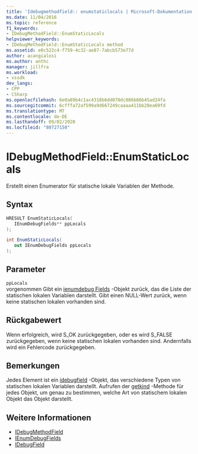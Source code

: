 ```yaml
---
title: 'Idebugmethodfield:: enumstaticlocals | Microsoft-Dokumentation'
ms.date: 11/04/2016
ms.topic: reference
f1_keywords:
- IDebugMethodField::EnumStaticLocals
helpviewer_keywords:
- IDebugMethodField::EnumStaticLocals method
ms.assetid: e0c522c4-f759-4c32-ae87-7abcb573e77d
author: acangialosi
ms.author: anthc
manager: jillfra
ms.workload:
- vssdk
dev_langs:
- CPP
- CSharp
ms.openlocfilehash: 6e0a89b4c1ac4318b6dd070dc086b86b45ad24fa
ms.sourcegitcommit: 6cfffa72af599a9d667249caaaa411bb28ea69fd
ms.translationtype: MT
ms.contentlocale: de-DE
ms.lasthandoff: 09/02/2020
ms.locfileid: "80727150"
---
```

# <a name="idebugmethodfieldenumstaticlocals"></a>IDebugMethodField::EnumStaticLocals
Erstellt einen Enumerator für statische lokale Variablen der Methode.

## <a name="syntax"></a>Syntax

```cpp
HRESULT EnumStaticLocals( 
   IEnumDebugFields** ppLocals
);
```

```csharp
int EnumStaticLocals(
   out IEnumDebugFields ppLocals
);
```

## <a name="parameters"></a>Parameter
`ppLocals`\
vorgenommen Gibt ein [ienumdebug Fields](../../../extensibility/debugger/reference/ienumdebugfields.md) -Objekt zurück, das die Liste der statischen lokalen Variablen darstellt. Gibt einen NULL-Wert zurück, wenn keine statischen lokalen vorhanden sind.

## <a name="return-value"></a>Rückgabewert
 Wenn erfolgreich, wird S_OK zurückgegeben, oder es wird S_FALSE zurückgegeben, wenn keine statischen lokalen vorhanden sind. Andernfalls wird ein Fehlercode zurückgegeben.

## <a name="remarks"></a>Bemerkungen
 Jedes Element ist ein [idebugfield](../../../extensibility/debugger/reference/idebugfield.md) -Objekt, das verschiedene Typen von statischen lokalen Variablen darstellt. Aufrufen der [getkind](../../../extensibility/debugger/reference/idebugfield-getkind.md) -Methode für jedes Objekt, um genau zu bestimmen, welche Art von statischem lokalen Objekt das Objekt darstellt.

## <a name="see-also"></a>Weitere Informationen
- [IDebugMethodField](../../../extensibility/debugger/reference/idebugmethodfield.md)
- [IEnumDebugFields](../../../extensibility/debugger/reference/ienumdebugfields.md)
- [IDebugField](../../../extensibility/debugger/reference/idebugfield.md)
